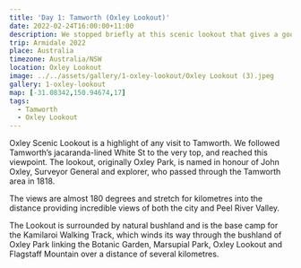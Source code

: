 ```yaml
---
title: 'Day 1: Tamworth (Oxley Lookout)'
date: 2022-02-24T16:00:00+11:00
description: We stopped briefly at this scenic lookout that gives a good overview of Tamworth.
trip: Armidale 2022
place: Australia
timezone: Australia/NSW
location: Oxley Lookout
image: ../../assets/gallery/1-oxley-lookout/Oxley Lookout (3).jpeg
gallery: 1-oxley-lookout
map: [-31.08342,150.94674,17]
tags:
  - Tamworth
  - Oxley Lookout
---
```

Oxley Scenic Lookout is a highlight of any visit to Tamworth. We followed Tamworth’s jacaranda-lined White St to the very top, and reached this viewpoint. The lookout, originally Oxley Park, is named in honour of John Oxley, Surveyor General and explorer, who passed through the Tamworth area in 1818.

The views are almost 180 degrees and stretch for kilometres into the distance providing incredible views of both the city and Peel River Valley.

The Lookout is surrounded by natural bushland and is the base camp for the Kamilaroi Walking Track, which winds its way through the bushland of Oxley Park linking the Botanic Garden, Marsupial Park, Oxley Lookout and Flagstaff Mountain over a distance of several kilometres.
